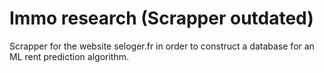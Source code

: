 # Immo research (Scrapper outdated)

Scrapper for the website seloger.fr in order to construct a database for an ML rent prediction algorithm.
